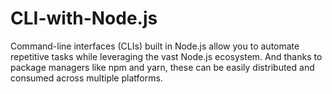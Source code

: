 # CLI-with-Node.js
Command-line interfaces (CLIs) built in Node.js allow you to automate repetitive tasks while leveraging the vast Node.js ecosystem. And thanks to package managers like npm and yarn, these can be easily distributed and consumed across multiple platforms.
